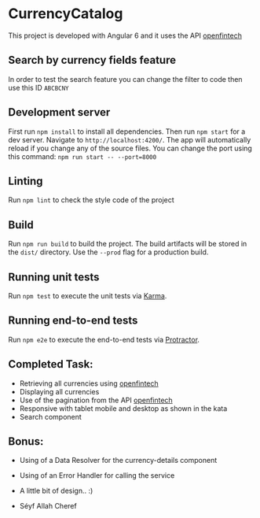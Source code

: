 # CurrencyCatalog

This project is developed with Angular 6 and it uses the API  [openfintech](https://api.openfintech.io)

## Search by currency fields feature
In order to test the search feature you can change the filter to code then use this ID `ABCBCNY`

## Development server
First run `npm install` to install all dependencies.
Then run `npm start` for a dev server. Navigate to `http://localhost:4200/`. The app will automatically reload if you change any of the source files.
You can change the port using this command:
`npm run start -- --port=8000`

## Linting

Run `npm lint` to check the style code of the project

## Build

Run `npm run build` to build the project. The build artifacts will be stored in the `dist/` directory. Use the `--prod` flag for a production build.

## Running unit tests

Run `npm test` to execute the unit tests via [Karma](https://karma-runner.github.io).

## Running end-to-end tests

Run `npm e2e` to execute the end-to-end tests via [Protractor](http://www.protractortest.org/).

## Completed Task:

* Retrieving all currencies using [openfintech](https://api.openfintech.io)
* Displaying all currencies
* Use of the pagination from the API [openfintech](https://api.openfintech.io)
* Responsive with tablet mobile and desktop as shown in the kata
* Search component

## Bonus:
* Using of a Data Resolver for the currency-details component
* Using of an Error Handler for calling the service
* A little bit of design.. :)

* Séyf Allah Cheref
